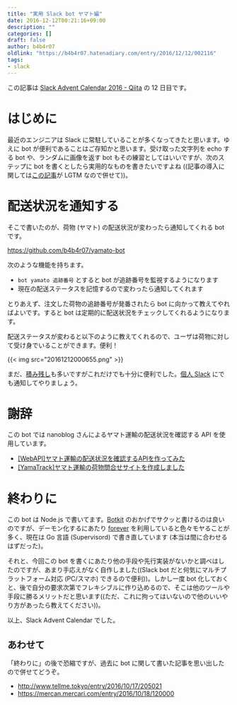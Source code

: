 ```yaml
---
title: "実用 Slack bot ヤマト編"
date: 2016-12-12T00:21:16+09:00
description: ""
categories: []
draft: false
author: b4b4r07
oldlink: "https://b4b4r07.hatenadiary.com/entry/2016/12/12/002116"
tags:
- slack
---
```


この記事は [Slack Advent Calendar 2016 - Qiita](http://qiita.com/advent-calendar/2016/slack) の 12 日目です。

# はじめに

最近のエンジニアは Slack に常駐していることが多くなってきたと思います。ゆえに bot が便利であることはご存知かと思います。受け取った文字列を echo する bot や、ランダムに画像を返す bot もその練習としてはいいですが、次のステップに bot を書くとしたら実用的なものを書きたいですよね ((記事の導入に関しては[この記事](http://blog.kaneshin.co/entry/2016/12/03/162653)が LGTM なので併せて))。

# 配送状況を通知する

そこで書いたのが、荷物 (ヤマト) の配送状況が変わったら通知してくれる bot です。

https://github.com/b4b4r07/yamato-bot

次のような機能を持ちます。

- `bot yamato 追跡番号` とすると bot が追跡番号を監視するようになります
- 現在の配送ステータスを記憶するので変わったら通知してくれます

とりあえず、注文した荷物の追跡番号が発番されたら bot に向かって教えてやればよいです。すると bot は定期的に配送状況をチェックしてくれるようになります。

配送ステータスが変わると以下のように教えてくれるので、ユーザは荷物に対して受け身でいることができます。便利！

<!-- [f:id:b4b4r07:20161212000556p:plain:w400] -->

{{< img src="20161212000655.png" >}}

まだ、[積み残し](https://github.com/b4b4r07/yamato-bot#todos)も多いですがこれだけでも十分に便利でした。[個人 Slack](http://qiita.com/saitotak/items/ac0eb7ddc0d8d83cbe91) にでも通知してやりましょう。

# 謝辞

この bot では nanoblog さんによるヤマト運輸の配送状況を確認する API を使用しています。

- [[WebAPI]ヤマト運輸の配送状況を確認するAPIを作ってみた](http://nanoappli.com/blog/archives/603)
- [[YamaTrack]ヤマト運輸の荷物問合せサイトを作成しました](http://nanoappli.com/blog/archives/787)

# 終わりに

この bot は Node.js で書いてます。[Botkit](https://github.com/foreverjs/forever) のおかげでサクッと書けるのは良いのですが、デーモン化するにあたり [forever](https://github.com/foreverjs/forever) を利用していると色々モヤることが多く、現在は Go 言語 (Supervisord) で書き直しています (本当は間に合わせるはずだった)。

それと、今回この bot を書くにあたり他の手段や先行実装がないかと調べはしたのですが、あまり手応えがなく自作しました((Slack bot だと何気にマルチプラットフォーム対応 (PC/スマホ) できるので便利))。しかし一度 bot 化しておくと、後で自分の要求次第でフレキシブルに作り込めるので、そこは他のツールや手段に勝るメリットだと思います((ただ、これに拘ってはいないので他のいいやり方があったら教えてください))。

以上、Slack Advent Calendar でした。

## あわせて

「終わりに」の後で恐縮ですが、過去に bot に関して書いた記事を思い出したので併せてどうぞ。

- http://www.tellme.tokyo/entry/2016/10/17/205021
- https://mercan.mercari.com/entry/2016/10/18/120000

